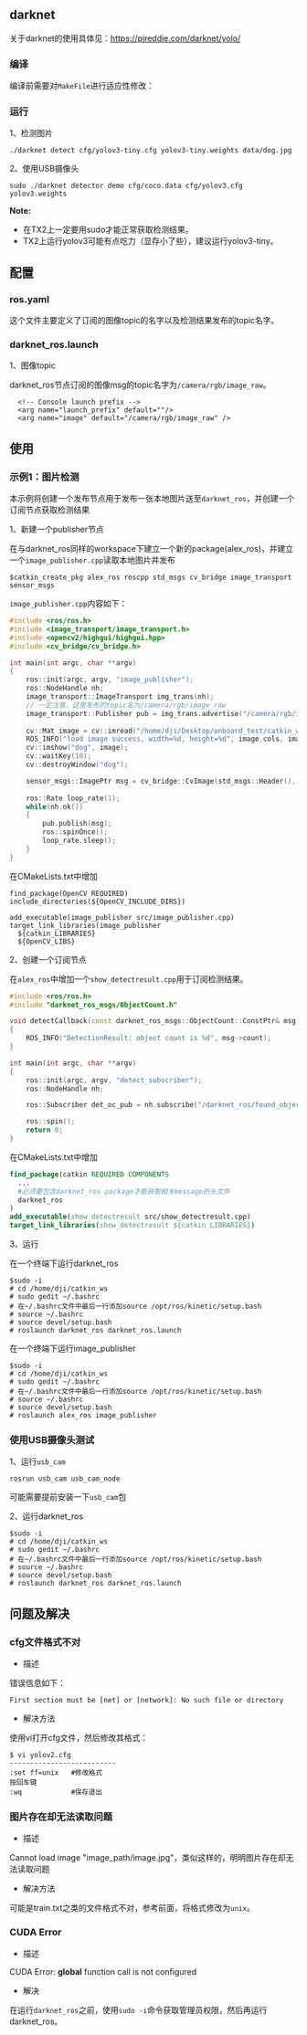 

## darknet

关于darknet的使用具体见：https://pjreddie.com/darknet/yolo/

### 编译

编译前需要对`MakeFile`进行适应性修改：



### 运行

1、检测图片

```
./darknet detect cfg/yolov3-tiny.cfg yolov3-tiny.weights data/dog.jpg
```

2、使用USB摄像头

```
sudo ./darknet detector demo cfg/coco.data cfg/yolov3.cfg yolov3.weights
```

**Note:** 

- 在TX2上一定要用sudo才能正常获取检测结果。
- TX2上运行yolov3可能有点吃力（显存小了些），建议运行yolov3-tiny。

## 配置

### ros.yaml

这个文件主要定义了订阅的图像topic的名字以及检测结果发布的topic名字。



### darknet_ros.launch

1、图像topic

darknet_ros节点订阅的图像msg的topic名字为`/camera/rgb/image_raw`。

```
  <!-- Console launch prefix -->
  <arg name="launch_prefix" default=""/>
  <arg name="image" default="/camera/rgb/image_raw" />
```



## 使用

### 示例1：图片检测

本示例将创建一个发布节点用于发布一张本地图片送至`darknet_ros`，并创建一个订阅节点获取检测结果

1、新建一个publisher节点

在与darknet_ros同样的workspace下建立一个新的package(alex_ros)，并建立一个`image_publisher.cpp`读取本地图片并发布

```
$catkin_create_pkg alex_ros roscpp std_msgs cv_bridge image_transport sensor_msgs
```

`image_publisher.cpp`内容如下：

```c++
#include <ros/ros.h>
#include <image_transport/image_transport.h>
#include <opencv2/highgui/highgui.hpp>
#include <cv_bridge/cv_bridge.h>

int main(int argc, char **argv)
{
    ros::init(argc, argv, "image_publisher");
    ros::NodeHandle nh;
    image_transport::ImageTransport img_trans(nh);
    // 一定注意，这里发布的topic名为/camera/rgb/image_raw
    image_transport::Publisher pub = img_trans.advertise("/camera/rgb/image_raw", 1);
    
    cv::Mat image = cv::imread("/home/dji/Desktop/onboard_test/catkin_ws_opencv/src/image_topic/src/dog.jpg", CV_LOAD_IMAGE_COLOR);
    ROS_INFO("load image success, width=%d, height=%d", image.cols, image.rows);
    cv::imshow("dog", image);
    cv::waitKey(10);
    cv::destroyWindow("dog");

    sensor_msgs::ImagePtr msg = cv_bridge::CvImage(std_msgs::Header(), "bgr8", image).toImageMsg();
    
    ros::Rate loop_rate(1);
    while(nh.ok())
    {
        pub.publish(msg);
        ros::spinOnce();
        loop_rate.sleep();
    }
}

```

在CMakeLists.txt中增加

```
find_package(OpenCV REQUIRED)
include_directories(${OpenCV_INCLUDE_DIRS})

add_executable(image_publisher src/image_publisher.cpp)
target_link_libraries(image_publisher
  ${catkin_LIBRARIES}
  ${OpenCV_LIBS}
```

2、创建一个订阅节点

在`alex_ros`中增加一个`show_detectresult.cpp`用于订阅检测结果。

```c++
#include <ros/ros.h>
#include "darknet_ros_msgs/ObjectCount.h"

void detectCallback(const darknet_ros_msgs::ObjectCount::ConstPtr& msg)
{
    ROS_INFO("DetectionResult: object count is %d", msg->count);
}

int main(int argc, char **argv)
{
    ros::init(argc, argv, "detect_subscriber");
    ros::NodeHandle nh;

    ros::Subscriber det_oc_pub = nh.subscribe("/darknet_ros/found_object", 1, detectCallback);

    ros::spin();
    return 0;
}
```

在CMakeLists.txt中增加

```cmake
find_package(catkin REQUIRED COMPONENTS
  ...
  #必须要包含darknet_ros package才能获取相关message的头文件
  darknet_ros
)
add_executable(show_detectresult src/show_detectresult.cpp)
target_link_libraries(show_detectresult ${catkin_LIBRARIES})
```

3、运行

在一个终端下运行darknet_ros

```
$sudo -i
# cd /home/dji/catkin_ws
# sudo gedit ~/.bashrc
# 在~/.bashrc文件中最后一行添加source /opt/ros/kinetic/setup.bash
# source ~/.bashrc
# source devel/setup.bash
# roslaunch darknet_ros darknet_ros.launch
```

在一个终端下运行image_publisher

```
$sudo -i
# cd /home/dji/catkin_ws
# sudo gedit ~/.bashrc
# 在~/.bashrc文件中最后一行添加source /opt/ros/kinetic/setup.bash
# source ~/.bashrc
# source devel/setup.bash
# roslaunch alex_ros image_publisher
```



### 使用USB摄像头测试

1、运行`usb_cam`

```
rosrun usb_cam usb_cam_node
```

可能需要提前安装一下`usb_cam`包

2、运行darknet_ros

```
$sudo -i
# cd /home/dji/catkin_ws
# sudo gedit ~/.bashrc
# 在~/.bashrc文件中最后一行添加source /opt/ros/kinetic/setup.bash
# source ~/.bashrc
# source devel/setup.bash
# roslaunch darknet_ros darknet_ros.launch
```



## 问题及解决

### cfg文件格式不对

- 描述

错误信息如下：

`First section must be [net] or [network]: No such file or directory`

- 解决方法

使用vi打开cfg文件，然后修改其格式：

```
$ vi yolov2.cfg
--------------------------
:set ff=unix   #修改格式
按回车键
:wq            #保存退出
```

### 图片存在却无法读取问题

- 描述

 Cannot load image "image_path/image.jpg"，类似这样的，明明图片存在却无法读取问题

- 解决方法

可能是train.txt之类的文件格式不对，参考前面，将格式修改为`unix`。

### CUDA Error

- 描述

CUDA Error: __global__ function call is not configured

- 解决

在运行`darknet_ros`之前，使用`sudo -i`命令获取管理员权限，然后再运行darknet_ros。